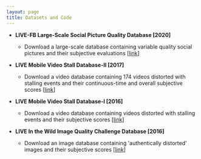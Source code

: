 ```yaml
---
layout: page
title: Datasets and Code
---
```


- **LIVE-FB Large-Scale Social Picture Quality Database [2020]**
  * Download a large-scale database containing variable quality social pictures and their subjective evaluations [<a href="https://github.com/niu-haoran/FLIVE_Database/blob/master/database_prep.ipynb">link</a>]

- **LIVE Mobile Video Stall Database-II [2017]**
  * Download a video database containing 174 videos distorted with stalling events and their continuous-time and overall subjective scores [<a href="https://live.ece.utexas.edu/research/LIVEStallStudy/liveMobile.html">link</a>]

- **LIVE Mobile Video Stall Database-I [2016]**
  * Download a video database containing videos distorted with stalling events and their subjective scores [<a href="https://live.ece.utexas.edu/research/LIVEStallStudy/index.html">link</a>]

- **LIVE In the Wild Image Quality Challenge Database [2016]**
  * Download an image database containing 'authentically distorted' images and their subjective scores [<a href="https://live.ece.utexas.edu/research/ChallengeDB/index.html">link</a>]
